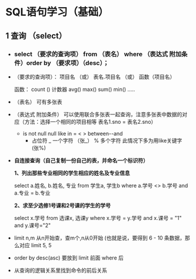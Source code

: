 # SQL语句学习（基础）

## 1 查询 （select）

- ### select （要求的查询项） from （表名） where （表达式 附加条件）order by （要求项）（desc）；

- （要求的查询项）： 项目名     （或） 表名.项目名  （或）  函数（项目名）

  函数： count () 计数器        avg()          max()             sum()             min() .....

  

- （表名） 可有多张表

- （表达式 附加条件） 可以使用联合多张表一起查询，注意多张表中数据的对应（方法：选择一个相同的项目相等 表名1.sno = 表名2.sno）

  - is not null            null            like             in             =               <                >  	between--and
    - 占位符              _   一个字符 （张_）               %  多个字符   此情况下多为用like关键字(张%)

- **自连接查询（自己复制一份自己的表，并命名一个标识符）**

  **1、列出那些专业相同的学生相应的姓名及专业信息**

  select  a.姓名, b.姓名, 专业 from  学生a,  学生b where  a.学号 <> b.学号  and  a.专业 =  b.专业

  **2、求至少选修1号课和2号课的学生的学号**

  select  x.学号  from  选课x,  选课y  where  x.学号 = y.学号  and  x.课号 = "1"  and  y.课号="2"



- limit n,m   从n开始查，查m个,n从0开始 (也就是说，要得到 6 - 10 条数据，那么对应 limit 5, 5 
- order by desc(asc) 要放到 limit 前面 where 后 
- 从查询的逻辑关系里找到命令的前后关系

